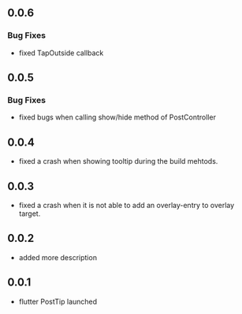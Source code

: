## 0.0.6

### Bug Fixes

* fixed TapOutside callback 

## 0.0.5

### Bug Fixes

* fixed bugs when calling show/hide method of PostController

## 0.0.4

* fixed a crash when showing tooltip during the build mehtods.
 
## 0.0.3

* fixed a crash when it is not able to add an overlay-entry to overlay target.

## 0.0.2

* added more description

## 0.0.1

* flutter PostTip launched 
